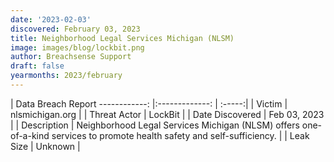 ```yaml
---
date: '2023-02-03'
discovered: February 03, 2023
title: Neighborhood Legal Services Michigan (NLSM)
image: images/blog/lockbit.png
author: Breachsense Support
draft: false
yearmonths: 2023/february
---
```



| Data Breach Report
------------:     |:-------------:    | :-----:|
| Victim      | nlsmichigan.org      | 
| Threat Actor      | LockBit      | 
| Date Discovered      | Feb 03, 2023      | 
| Description      | Neighborhood Legal Services Michigan (NLSM) offers one-of-a-kind services to promote health safety and self-sufficiency.      | 
| Leak Size      | Unknown      | 

